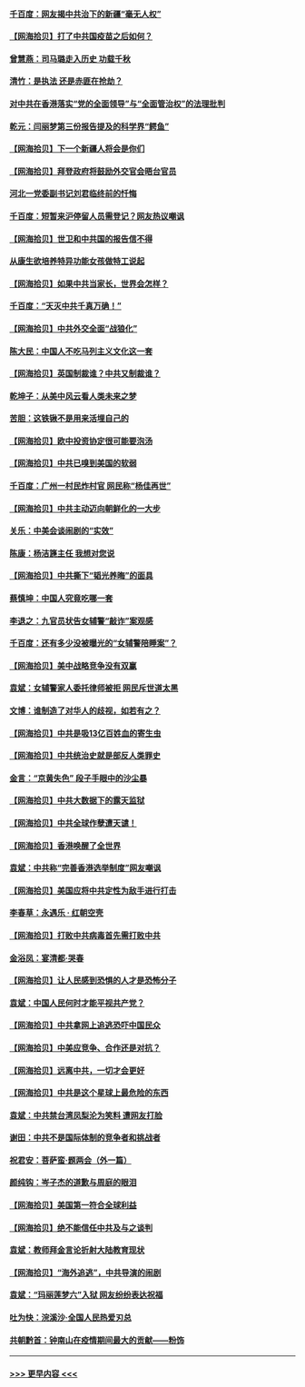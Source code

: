 #### [千百度：网友揭中共治下的新疆“毫无人权”](../pages/nsc993/n12858385.md?t=04051751) 
#### [【网海拾贝】打了中共国疫苗之后如何？](../pages/nsc993/n12857866.md?t=04051751) 
#### [曾慧燕：司马璐走入历史 功载千秋](../pages/nsc993/n12856996.md?t=04051751) 
#### [清竹：是执法 还是赤匪在抢劫？](../pages/nsc993/n12856952.md?t=04051751) 
#### [对中共在香港落实“党的全面领导”与“全面管治权”的法理批判](../pages/nsc993/n12856929.md?t=04051751) 
#### [乾元：闫丽梦第三份报告提及的科学界“鳄鱼”](../pages/nsc993/n12855985.md?t=04051751) 
#### [【网海拾贝】下一个新疆人将会是你们](../pages/nsc993/n12855864.md?t=04051751) 
#### [【网海拾贝】拜登政府将鼓励外交官会晤台官员](../pages/nsc993/n12853615.md?t=04051751) 
#### [河北一党委副书记刘君临终前的忏悔](../pages/nsc993/n12849420.md?t=04051751) 
#### [千百度：短暂来沪停留人员需登记？网友热议嘲讽](../pages/nsc993/n12853497.md?t=04051751) 
#### [【网海拾贝】世卫和中共国的报告信不得](../pages/nsc993/n12850902.md?t=04051751) 
#### [从康生欲培养特异功能女孩做特工说起](../pages/nsc993/n12849289.md?t=04051751) 
#### [【网海拾贝】如果中共当家长，世界会怎样？](../pages/nsc993/n12848436.md?t=04051751) 
#### [千百度：“天灭中共千真万确！”](../pages/nsc993/n12845659.md?t=04051751) 
#### [【网海拾贝】中共外交全面“战狼化”](../pages/nsc993/n12845607.md?t=04051751) 
#### [陈大民：中国人不吃马列主义文化这一套](../pages/nsc993/n12842496.md?t=04051751) 
#### [【网海拾贝】英国制裁谁？中共又制裁谁？](../pages/nsc993/n12840909.md?t=04051751) 
#### [乾坤子：从美中风云看人类未来之梦](../pages/nsc993/n12840590.md?t=04051751) 
#### [苦胆：这铁锹不是用来活埋自己的](../pages/nsc993/n12839512.md?t=04051751) 
#### [【网海拾贝】欧中投资协定很可能要泡汤](../pages/nsc993/n12835122.md?t=04051751) 
#### [【网海拾贝】中共已嗅到美国的软弱](../pages/nsc993/n12832411.md?t=04051751) 
#### [千百度：广州一村民炸村官 网民称“杨佳再世”](../pages/nsc993/n12832380.md?t=04051751) 
#### [【网海拾贝】中共主动迈向朝鲜化的一大步](../pages/nsc993/n12829887.md?t=04051751) 
#### [关乐：中美会谈闹剧的“实效”](../pages/nsc993/n12826698.md?t=04051751) 
#### [陈康：杨洁篪主任  我想对您说](../pages/nsc993/n12826609.md?t=04051751) 
#### [【网海拾贝】中共撕下“韬光养晦”的面具](../pages/nsc993/n12826459.md?t=04051751) 
#### [蔡慎坤：中国人究竟吃哪一套](../pages/nsc993/n12826010.md?t=04051751) 
#### [李退之：九官员状告女辅警“敲诈”案观感](../pages/nsc993/n12823984.md?t=04051751) 
#### [千百度：还有多少没被曝光的“女辅警陪睡案”？](../pages/nsc993/n12822136.md?t=04051751) 
#### [【网海拾贝】美中战略竞争没有双赢](../pages/nsc993/n12822105.md?t=04051751) 
#### [袁斌：女辅警家人委托律师被拒 网民斥世道太黑](../pages/nsc993/n12822004.md?t=04051751) 
#### [文博：谁制造了对华人的歧视，如若有之？](../pages/nsc993/n12821635.md?t=04051751) 
#### [【网海拾贝】中共是吸13亿百姓血的寄生虫](../pages/nsc993/n12819191.md?t=04051751) 
#### [【网海拾贝】中共统治史就是部反人类罪史](../pages/nsc993/n12816738.md?t=04051751) 
#### [金言：“京黄失色” 段子手眼中的沙尘暴](../pages/nsc993/n12815700.md?t=04051751) 
#### [【网海拾贝】中共大数据下的露天监狱](../pages/nsc993/n12811075.md?t=04051751) 
#### [【网海拾贝】中共全球作孽遭天谴！](../pages/nsc993/n12810258.md?t=04051751) 
#### [【网海拾贝】香港唤醒了全世界](../pages/nsc993/n12809100.md?t=04051751) 
#### [袁斌：中共称“完善香港选举制度”网友嘲讽](../pages/nsc993/n12808994.md?t=04051751) 
#### [【网海拾贝】美国应将中共定性为敌手进行打击](../pages/nsc993/n12806870.md?t=04051751) 
#### [李春草：永遇乐 · 红朝空壳](../pages/nsc993/n12805365.md?t=04051751) 
#### [【网海拾贝】打败中共病毒首先需打败中共](../pages/nsc993/n12803930.md?t=04051751) 
#### [金浴凤：宴清都‧哭春](../pages/nsc993/n12801601.md?t=04051751) 
#### [【网海拾贝】让人民感到恐惧的人才是恐怖分子](../pages/nsc993/n12799347.md?t=04051751) 
#### [袁斌：中国人民何时才能平视共产党？](../pages/nsc993/n12799306.md?t=04051751) 
#### [【网海拾贝】中共拿网上追逃恐吓中国民众](../pages/nsc993/n12796905.md?t=04051751) 
#### [【网海拾贝】中美应竞争、合作还是对抗？](../pages/nsc993/n12794675.md?t=04051751) 
#### [【网海拾贝】远离中共，一切才会更好](../pages/nsc993/n12793572.md?t=04051751) 
#### [【网海拾贝】中共是这个星球上最危险的东西](../pages/nsc993/n12791400.md?t=04051751) 
#### [袁斌：中共禁台湾凤梨沦为笑料 遭网友打脸](../pages/nsc993/n12791335.md?t=04051751) 
#### [谢田：中共不是国际体制的竞争者和挑战者](../pages/nsc993/n12791212.md?t=04051751) 
#### [祝君安：菩萨蛮·题两会（外一篇）](../pages/nsc993/n12786801.md?t=04051751) 
#### [颜纯钩：岑子杰的道歉与周庭的眼泪](../pages/nsc993/n12786775.md?t=04051751) 
#### [【网海拾贝】美国第一符合全球利益](../pages/nsc993/n12786666.md?t=04051751) 
#### [【网海拾贝】绝不能信任中共及与之谈判](../pages/nsc993/n12784266.md?t=04051751) 
#### [袁斌：教师拜金言论折射大陆教育现状](../pages/nsc993/n12783868.md?t=04051751) 
#### [【网海拾贝】“海外追逃”，中共导演的闹剧](../pages/nsc993/n12781638.md?t=04051751) 
#### [袁斌：“玛丽莲梦六”入狱 网友纷纷表达祝福](../pages/nsc993/n12781432.md?t=04051751) 
#### [吐为快：浣溪沙·全国人民热爱刃总](../pages/nsc993/n12781393.md?t=04051751) 
#### [共朝黔首：钟南山在疫情期间最大的贡献——粉饰](../pages/nsc993/n12781374.md?t=04051751) 

----
#### [ >>> 更早内容 <<< ](../indexes/nsc993-earlier.md)
